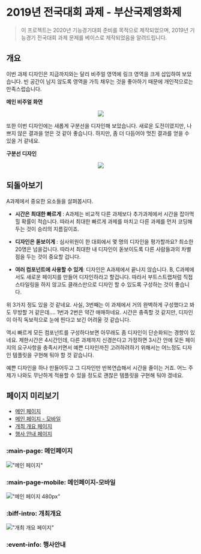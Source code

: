# 2019년 전국대회 과제 - 부산국제영화제

> 이 프로젝트는 2020년 기능경기대회 준비를 목적으로 제작되었으며, 2019년 기능경기 전국대회 과제 문제를 베이스로 제작되었음을 알려드립니다.

## 개요

이번 과제 디자인은 지금까지와는 달리 비주얼 영역에 링크 영역을 크게 삽입하여 보았습니다. 빈 공간이 남지 않도록 영역을 가득 채우는 것을 좋아하기 때문에
개인적으로는 만족스럽습니다. 

**메인 비주얼 화면**
<p align="center">
    <img src="./capture/visual.PNG">
</p>

또한 이번 디자인에는 새롭게 구분선을 디자인해 보았습니다. 
새로운 도전이였지만, 나쁘지 않은 결과을 얻은 것 같아 좋습니다.
하지만, 좀 더 다듬어야 멋진 결과를 얻을 수 있을 거 같네요.

**구분선 디자인**
<p align="center">
    <img src="./capture/split.PNG">
</p>

## 되돌아보기

A과제에서 중요한 요소들을 살펴봅시다.

* **시간은 최대한 빠르게** : A과제는 비교적 다른 과제보다 추가과제에서 시간을 잡아먹힐 확률이 적습니다. 따라서 최대한 빠르게 과제를 마치고 다른 과제를 먼저 코딩해 두는 것이 승리의 지름길이죠.

* **디자인은 돋보이게** : 심사위원이 한 대회에서 몇 명의 디자인을 평가할까요? 최소한 20명은 넘을겁니다. 따라서 최대한 내 디자인이 돋보이도록 다른 사람들과의 차별점을 두는 것이 중요할 겁니다.
* **여러 컴포넌트에 사용할 수 있게**: 디자인은 A과제에서 끝나지 않습니다. B, C과제에서도 새로운 페이지를 만들어 디자인하라고 할겁니다. 따라서 부트스트랩처럼 직접 스타일링을 하지 않고도 클래스만으로 디자인 할 수 있도록 구성하는 것이 좋습니다.

위 3가지 정도 있을 것 같네요. 사실, 3번째는 이 과제에서 거의 완벽하게 구성했다고 봐도 무방할 거 같은데…. 1번과 2번은 약간 애매하네요. 시간은 충족할 것 같지만, 디자인이 아직 독보적으로 눈에 띈다고 보긴 어려울 것 같습니다.

 역시 빠르게 모든 컴포넌트를 구성하다보면 아무래도 좀 디자인이 단순화되는 경향이 있네요. 제한시간은 4시간인데, 다른 과제까지 신경쓴다고 가정하면 3시간 안에 모든 페이지의 요구사항을 충족시키면서 예쁜 디자인까진 고려하려하기 위해서는 어느정도 디자인 템플릿을 구현해 둬야 할 것 같습니다. 

 예쁜 디자인을 하나 만들어두고 그 디자인만 반복연습해서 시간을 줄이는 거죠. 어느 주제가 나와도 무난하게 적용할 수 있을 정도로 괜찮은 템플릿을 구현해 둬야 겠네요.

## 페이지 미리보기

* [메인 페이지](#main-page-메인페이지)
* [메인 페이지 - 모바일](#main-page-mobile-메인페이지-모바일)
* [개최 개요 페이지](#biff-intro-개최개요)
* [행사 안내 페이지](#event-info-행사안내)

### :main-page: 메인페이지

!["메인 페이지"](./main.jpg)

### :main-page-mobile: 메인페이지-모바일

!["메인 페이지 480px"](./main_480.jpg)


### :biff-intro: 개최개요

!["개최 개요 페이지"](./sub1.jpg)

### :event-info: 행사안내